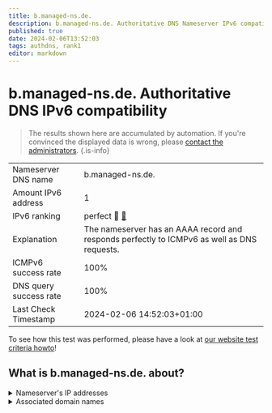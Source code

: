 ```yaml
---
title: b.managed-ns.de.
description: b.managed-ns.de. Authoritative DNS Nameserver IPv6 compatibility
published: true
date: 2024-02-06T13:52:03
tags: authdns, rank1
editor: markdown
---
```


# b.managed-ns.de. Authoritative DNS IPv6 compatibility

> The results shown here are accumulated by automation. If you're convinced the displayed data is wrong, please [contact the administrators](/howto/chat). 
{.is-info}




|   |   |
| - | - |
| Nameserver DNS name | b.managed-ns.de.
| Amount IPv6 address | 1
| IPv6 ranking | perfect :1st_place_medal: [🔗](/howto/ranking) |
| Explanation | The nameserver has an AAAA record and responds perfectly to ICMPv6 as well as DNS requests. |
| ICMPv6 success rate | 100%|
| DNS query success rate | 100% |
| Last Check Timestamp | 2024-02-06 14:52:03+01:00 |

To see how this test was performed, please have a look at [our website test criteria howto](/howto/testcriteria/authdns)!


## What is b.managed-ns.de. about?




<details>
<summary>Nameserver's IP addresses</summary>

2001:67c:10b8::102

</details>



<details>
<summary>Associated domain names</summary>

www.bmwk.de

</details>

